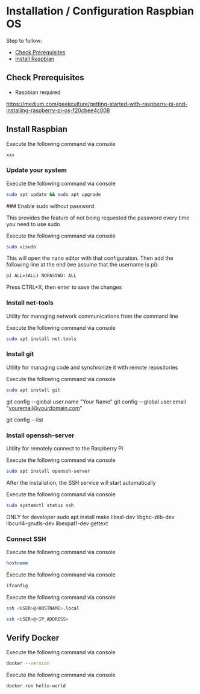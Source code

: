 # Installation / Configuration Raspbian OS

Step to follow:

- [Check Prerequisites](#check-prerequisites)
- [Install Raspbian](#install-raspbian)





## Check Prerequisites

 * Raspbian required

https://medium.com/geekculture/getting-started-with-raspberry-pi-and-installing-raspberry-pi-os-f20cbee4c008 



## Install Raspbian

Execute the following command via console

```bash
xxx
```



### Update your system

Execute the following command via console

```bash
sudo apt update && sudo apt upgrade
```


### Enable sudo without password

This provides the feature of not being requested the password every time you need to use sudo


Execute the following command via console

```bash
sudo visudo
```

This will open the nano editor with that configuration. Then add the following line at the end (we assume that the username is pi):

```bash
pi ALL=(ALL) NOPASSWD: ALL
```

Press CTRL+X, then enter to save the changes


### Install net-tools

Utility for managing network communications from the command line

Execute the following command via console

```bash
sudo apt install net-tools
```


### Install git

Utility for managing code and synchronize it with remote repositories

Execute the following command via console

```bash
sudo apt install git
```

git config --global user.name "Your Name"
git config --global user.email "youremail@yourdomain.com"

git config --list


### Install openssh-server

Utility for remotely connect to the Raspberry Pi

Execute the following command via console

```bash
sudo apt install openssh-server
```

After the installation, the SSH service will start automatically

Execute the following command via console

```bash
sudo systemctl status ssh
```




ONLY for developer
sudo apt install make libssl-dev libghc-zlib-dev libcurl4-gnutls-dev libexpat1-dev gettext



### Connect SSH 

Execute the following command via console

```bash
hostname
```

Execute the following command via console

```bash
ifconfig
```

Execute the following command via console

```bash
ssh <USER>@<HOSTNAME>.local

ssh <USER>@<IP_ADDRESS>
```







## Verify Docker

Execute the following command via console

```bash
docker --version
```

Execute the following command via console

```bash
docker run hello-world
```